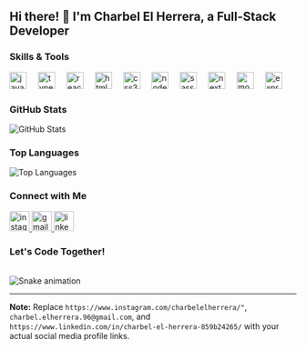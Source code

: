 <h2 align="left">Hi there! 👋 I'm Charbel El Herrera, a Full-Stack Developer</h2>

### Skills & Tools
<div align="left">
  <img src="https://cdn.jsdelivr.net/gh/devicons/devicon/icons/javascript/javascript-original.svg" height="30" alt="javascript logo" />
  <img width="12" />
  <img src="https://cdn.jsdelivr.net/gh/devicons/devicon/icons/typescript/typescript-original.svg" height="30" alt="typescript logo" />
  <img width="12" />
  <img src="https://cdn.jsdelivr.net/gh/devicons/devicon/icons/react/react-original.svg" height="30" alt="react logo" />
  <img width="12" />
  <img src="https://cdn.jsdelivr.net/gh/devicons/devicon/icons/html5/html5-original.svg" height="30" alt="html5 logo" />
  <img width="12" />
  <img src="https://cdn.jsdelivr.net/gh/devicons/devicon/icons/css3/css3-original.svg" height="30" alt="css3 logo" />
  <img width="12" />
  <img src="https://cdn.jsdelivr.net/gh/devicons/devicon/icons/nodejs/nodejs-original.svg" height="30" alt="node.js logo" />
  <img width="12" />
  <img src="https://cdn.jsdelivr.net/gh/devicons/devicon/icons/sass/sass-original.svg" height="30" alt="sass logo" />
  <img width="12" />
  <img src="https://cdn.jsdelivr.net/gh/devicons/devicon/icons/nextjs/nextjs-original.svg" height="30" alt="next.js logo" />
  <img width="12" />
  <img src="https://cdn.jsdelivr.net/gh/devicons/devicon/icons/mongodb/mongodb-original.svg" height="30" alt="mongodb logo" />
  <img width="12" />
  <img src="https://cdn.jsdelivr.net/gh/devicons/devicon/icons/express/express-original.svg" height="30" alt="express.js logo" />
</div>

### GitHub Stats
![GitHub Stats](https://github-readme-stats.vercel.app/api?username=maurodesouza&show_icons=true&count_private=true&theme=dracula&hide_border=true)

### Top Languages
![Top Languages](https://github-readme-stats.vercel.app/api/top-langs/?username=maurodesouza&layout=compact&langs_count=10&theme=dracula&hide_border=true&exclude_repo=repo1,repo2&hide=html,css,scss)




### Connect with Me
<div align="left">
  <a href="https://www.instagram.com/charbelelherrera/">
    <img src="https://img.shields.io/static/v1?message=Instagram&logo=instagram&label=&color=E4405F&logoColor=white&labelColor=&style=for-the-badge" height="35" alt="instagram logo"  />
  </a>
  <a href="charbel.elherrera.96@gmail.com">
    <img src="https://img.shields.io/static/v1?message=Gmail&logo=gmail&label=&color=D14836&logoColor=white&labelColor=&style=for-the-badge" height="35" alt="gmail logo"  />
  </a>
  <a href="https://www.linkedin.com/in/charbel-el-herrera-859b24265/">
    <img src="https://img.shields.io/static/v1?message=LinkedIn&logo=linkedin&label=&color=0077B5&logoColor=white&labelColor=&style=for-the-badge" height="35" alt="linkedin logo"  />
  </a>
</div>

### Let's Code Together!
<br clear="both">
<img src="https://raw.githubusercontent.com/maurodesouza/maurodesouza/output/snake.svg" alt="Snake animation" />

---

**Note:** Replace `https://www.instagram.com/charbelelherrera/"`, `charbel.elherrera.96@gmail.com`, and `https://www.linkedin.com/in/charbel-el-herrera-859b24265/` with your actual social media profile links.
